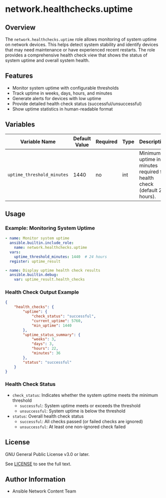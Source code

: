 # network.healthchecks.uptime

## Overview
The `network.healthchecks.uptime` role allows monitoring of system uptime on network devices. This helps detect system stability and identify devices that may need maintenance or have experienced recent restarts. The role provides a comprehensive health check view that shows the status of system uptime and overall system health.

## Features
- Monitor system uptime with configurable thresholds
- Track uptime in weeks, days, hours, and minutes
- Generate alerts for devices with low uptime
- Provide detailed health check status (successful/unsuccessful)
- Show uptime statistics in human-readable format

## Variables
| Variable Name   | Default Value | Required | Type  | Description                                      |
|----------------|--------------|----------|-------|--------------------------------------------------|
| `uptime_threshold_minutes` | 1440 | no       | int   | Minimum uptime in minutes required for health check (default 24 hours). |

## Usage
### Example: Monitoring System Uptime
```yaml
- name: Monitor system uptime
  ansible.builtin.include_role:
    name: network.healthchecks.uptime
  vars:
    uptime_threshold_minutes: 1440  # 24 hours
  register: uptime_result

- name: Display uptime health check results
  ansible.builtin.debug:
    var: uptime_result.health_checks
```

### Health Check Output Example
```json
{
    "health_checks": {
        "uptime": {
            "check_status": "successful",
            "current_uptime": 5760,
            "min_uptime": 1440
        },
        "uptime_status_summary": {
            "weeks": 3,
            "days": 3,
            "hours": 22,
            "minutes": 36
        },
        "status": "successful"
    }
}
```

### Health Check Status
- `check_status`: Indicates whether the system uptime meets the minimum threshold
  - `successful`: System uptime meets or exceeds the threshold
  - `unsuccessful`: System uptime is below the threshold
- `status`: Overall health check status
  - `successful`: All checks passed (or failed checks are ignored)
  - `unsuccessful`: At least one non-ignored check failed

## License

GNU General Public License v3.0 or later.

See [LICENSE](https://www.gnu.org/licenses/gpl-3.0.txt) to see the full text.

## Author Information

- Ansible Network Content Team
